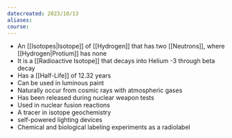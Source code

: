 ```yaml
---
datecreated: 2023/10/13
aliases: 
course:
---
```

- An [[Isotopes|Isotope]] of [[Hydrogen]] that has two [[Neutrons]], where [[Hydrogen|Protium]] has none
- It is a [[Radioactive Isotope]] that decays into Helium -3 through beta decay
- Has a [[Half-Life]] of 12.32 years
- Can be used in luminous paint
- Naturally occur from cosmic rays with atmospheric gases
- Has been released during nuclear weapon tests 
- Used in nuclear fusion reactions
- A tracer in isotope geochemistry
- self-powered lighting devices
- Chemical and biological labeling experiments as a radiolabel 